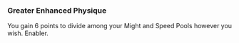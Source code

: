 ### Greater Enhanced Physique

You gain 6 points to divide among your Might and Speed Pools however you wish. Enabler.